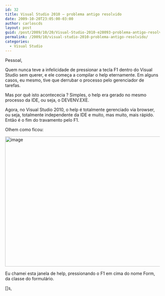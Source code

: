```yaml
---
id: 32
title: Visual Studio 2010 – problema antigo resolvido
date: 2009-10-20T23:05:00-03:00
author: carloscds
layout: post
guid: /post/2009/10/20/Visual-Studio-2010-e28093-problema-antigo-resolvido.aspx
permalink: /2009/10/visual-studio-2010-problema-antigo-resolvido/
categories:
  - Visual Studio
---
```

Pessoal,

Quem nunca teve a infelicidade de pressionar a tecla F1 dentro do Visual Studio sem querer, e ele começa a compilar o help eternamente. Em alguns casos, eu mesmo, tive que derrubar o processo pelo gerenciador de tarefas.

Mas por quê isto acontececia ? Simples, o help era gerado no mesmo processo da IDE, ou seja, o DEVENV.EXE.

Agora, no Visual Studio 2010, o help é totalmente gerenciado via browser, ou seja, totalmente independente da IDE e muito, mas muito, mais rápido. Então é o fim do travamento pelo F1.

Olhem como ficou:

[<img style="display: inline; border: 0px;" title="image" src="http://carloscds.net/wp-content/uploads/image_thumb_5.png" border="0" alt="image" width="646" height="424" />](http://carloscds.net/wp-content/uploads/image_5.png)

Eu chamei esta janela de help, pressionando o F1 em cima do nome Form, da classe do formulário.

[]s,